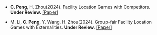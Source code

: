 - <strong>C. Peng</strong>, H. Zhou(2024). Facility Location Games with Competitors. <strong>Under Review.</strong> [[Paper]](https://arxiv.org/abs/2409.20396)

- M. Li, <strong>C. Peng</strong>, Y. Wang, H. Zhou(2024). Group-fair Facility Location Games with Externalities. <strong>Under Review.</strong> [[Paper]](https://drive.google.com/file/d/1oHRObM1rk8JzP0D1y1wpSnpH1zL_gS_9/view)



